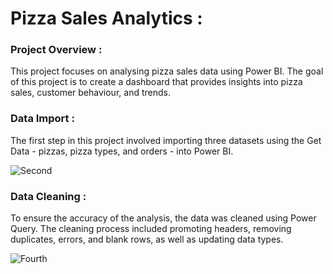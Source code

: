 # **Pizza Sales Analytics :**

### **Project Overview :** 
   This project focuses on analysing pizza sales data using Power BI. 
   The goal of this project is to create a dashboard that provides insights into pizza sales, customer behaviour, and trends.
   
### **Data Import :** 
   The first step in this project involved importing three datasets using the Get Data - pizzas, pizza types, and orders - into Power BI.
   
   ![Second](https://user-images.githubusercontent.com/119388236/235910868-76976ba5-5922-4d09-9829-7685b46bcbea.png)

### **Data Cleaning :**
   To ensure the accuracy of the analysis, the data was cleaned using Power Query. 
   The cleaning process included promoting headers, removing duplicates, errors, and blank rows, as well as updating data types.
   
   ![Fourth](https://user-images.githubusercontent.com/119388236/235911293-6f7e8fc3-fa6a-415c-94ac-7531c5d592d8.png)


